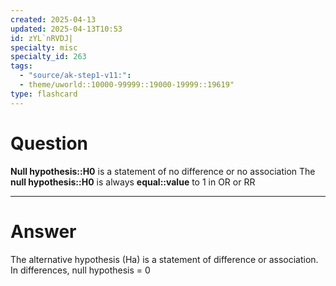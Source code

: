 ```yaml
---
created: 2025-04-13
updated: 2025-04-13T10:53
id: zYL`nRVDJ|
specialty: misc
specialty_id: 263
tags:
  - "source/ak-step1-v11:": 
  - theme/uworld::10000-99999::19000-19999::19619"
type: flashcard
---
```


# Question
**Null hypothesis::H0** is a statement of no difference or no association  The **null hypothesis::H0** is always **equal::value** to 1 in OR or RR

---

# Answer
The alternative hypothesis (Ha) is a statement of difference or association.  In differences, null hypothesis = 0